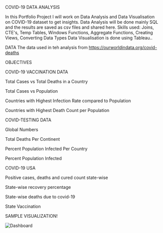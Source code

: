 
COVID-19 DATA ANALYSIS





In this Portfolio Project I will work on  Data Analysis and Data Visualisation on COVID-19 dataset to get insights.
Data Analysis will be done mainly SQL and the results are saved as csv files and shared here.
Skills used: Joins, CTE's, Temp Tables, Windows Functions, Aggregate Functions, Creating Views, Converting Data Types
Data Visualisation is done using Tableau..


DATA
The data used in teh analysis from
https://ourworldindata.org/covid-deaths

OBJECTIVES


COVID-19 VACCINATION DATA

Total Cases vs Total Deaths in a Country

Total Cases vs Population

Countries with Highest Infection Rate compared to Population

Countries with Highest Death Count per Population


COVID-TESTING DATA


Global Numbers

Total Deaths Per Continent

Percent Population Infected Per Country

Percent Population Infected



COVID-19 USA 


Positive cases, deaths and cured count state-wise

State-wise recovery percentage

State-wise deaths due to covid-19

State Vaccination 



SAMPLE VISUALIZATION!


![Dashboard ](https://user-images.githubusercontent.com/54463299/156645081-cf1fbfc8-0541-47e5-8caa-ec2ff2fc7335.png)
